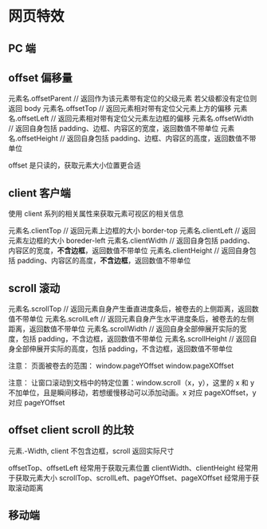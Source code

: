 # 网页特效

## PC 端

## offset 偏移量

元素名.offsetParent // 返回作为该元素带有定位的父级元素 若父级都没有定位则返回 body
元素名.offsetTop // 返回元素相对带有定位父元素上方的偏移
元素名.offsetLeft // 返回元素相对带有定位父元素左边框的偏移
元素名.offsetWidth // 返回自身包括 padding、边框、内容区的宽度，返回数值不带单位
元素名.offsetHeight // 返回自身包括 padding、边框、内容区的高度，返回数值不带单位

offset 是只读的，获取元素大小位置更合适

## client 客户端

使用 client 系列的相关属性来获取元素可视区的相关信息

元素名.clientTop // 返回元素上边框的大小 border-top
元素名.clientLeft // 返回元素左边框的大小 boreder-left
元素名.clientWidth // 返回自身包括 padding、内容区的宽度，**不含边框**，返回数值不带单位
元素名.clientHeight // 返回自身包括 padding、内容区的高度，**不含边框**，返回数值不带单位

## scroll 滚动

元素名.scrollTop // 返回元素自身产生垂直进度条后，被卷去的上侧距离，返回数值不带单位
元素名.scrollLeft // 返回元素自身产生水平进度条后，被卷去的左侧距离，返回数值不带单位
元素名.scrollWidth // 返回自身全部伸展开实际的宽度，包括 padding，不含边框，返回数值不带单位
元素名.scrollHeight // 返回自身全部伸展开实际的高度，包括 padding，不含边框，返回数值不带单位

注意：
页面被卷去的范围：
window.pageYOffset window.pageXOffset

注意：
让窗口滚动到文档中的特定位置：window.scroll（x，y），这里的 x 和 y 不加单位，且是瞬间移动，若想缓慢移动可以添加动画。x 对应 pageXOffset，y 对应 pageYOffset

## offset client scroll 的比较

元素.-Width, client 不包含边框，scroll 返回实际尺寸

offsetTop、offsetLeft 经常用于获取元素位置
clientWidth、clientHeight 经常用于获取元素大小
scrollTop、scrollLeft、pageYOffset、pageXOffset 经常用于获取滚动距离

## 移动端
